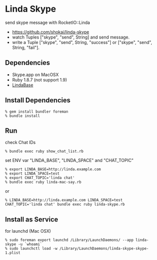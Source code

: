 Linda Skype
===========
send skype message with RocketIO::Linda

* https://github.com/shokai/linda-skype
* watch Tuples ["skype", "send", String] and send message.
* write a Tuple ["skype", "send", String, "success"] or ["skype", "send", String, "fail"].

Dependencies
------------
- Skype.app on MacOSX
- Ruby 1.8.7 (not support 1.9)
- [LindaBase](https://github.com/shokai/linda-base)


Install Dependencies
--------------------

    % gem install bundler foreman
    % bundle install


Run
---

check Chat IDs

    % bundle exec ruby show_chat_list.rb


set ENV var "LINDA_BASE", "LINDA_SPACE" and "CHAT_TOPIC"

    % export LINDA_BASE=http://linda.example.com
    % export LINDA_SPACE=test
    % export CHAT_TOPIC='linda chat'
    % bundle exec ruby linda-mac-say.rb

or

    % LINDA_BASE=http://linda.example.com LINDA_SPACE=test CHAT_TOPIC='linda chat' bundle exec ruby linda-skype.rb


Install as Service
------------------

for launchd (Mac OSX)

    % sudo foreman export launchd /Library/LaunchDaemons/ --app linda-skype -u `whoami`
    % sudo launchctl load -w /Library/LaunchDaemons/linda-skype-skype-1.plist
